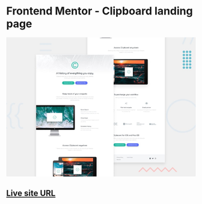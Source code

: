 # Frontend Mentor - Clipboard landing page

![Design preview for the Clipboard landing page coding challenge](./design/desktop-preview.jpg)

## [Live site URL](https://ismailakinkunmi.github.io/Clipboard-landing-page/)
